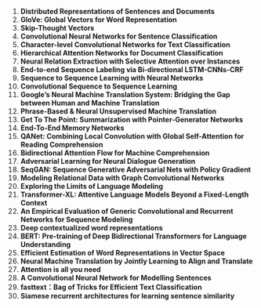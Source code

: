 1. **Distributed Representations of Sentences and Documents**
2. **GloVe: Global Vectors for Word Representation**
3. **Skip-Thought Vectors**
4. **Convolutional Neural Networks for Sentence Classification**
5. **Character-level Convolutional Networks for Text Classification**
6. **Hierarchical Attention Networks for Document Classification**
7. **Neural Relation Extraction with Selective Attention over Instances**
8. **End-to-end Sequence Labeling via Bi-directional LSTM-CNNs-CRF**
9. **Sequence to Sequence Learning with Neural Networks**
10. **Convolutional Sequence to Sequence Learning**
11. **Google’s Neural Machine Translation System: Bridging the Gap between Human and Machine Translation**
12. **Phrase-Based & Neural Unsupervised Machine Translation**
13. **Get To The Point: Summarization with Pointer-Generator Networks**
14. **End-To-End Memory Networks**
15. **QANet: Combining Local Convolution with Global Self-Attention for Reading Comprehension**
16. **Bidirectional Attention Flow for Machine Comprehension**
17. **Adversarial Learning for Neural Dialogue Generation**
18. **SeqGAN: Sequence Generative Adversarial Nets with Policy Gradient**
19. **Modeling Relational Data with Graph Convolutional Networks**
20.  **Exploring the Limits of Language Modeling**
21. **Transformer-XL: Attentive Language Models Beyond a Fixed-Length Context**
22. **An Empirical Evaluation of Generic Convolutional and Recurrent Networks for Sequence Modeling**
23. **Deep contextualized word representations**
24. **BERT: Pre-training of Deep Bidirectional Transformers for Language Understanding**
25. **Efficient Estimation of Word Representations in Vector Space**
26. **Neural Machine Translation by Jointly Learning to Align and Translate**
27. **Attention is all you need**
28. **A Convolutional Neural Network for Modelling Sentences**
29. **fasttext：Bag of Tricks for Efficient Text Classification**
30. **Siamese recurrent architectures for learning sentence similarity**

